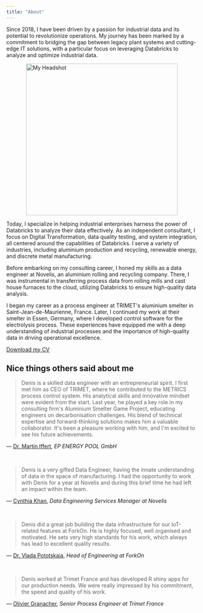 ```yaml
---
title: "About"
---
```


Since 2018, I have been driven by a passion for industrial data and its potential to revolutionize operations. My journey has been marked by a commitment to bridging the gap between legacy plant systems and cutting-edge IT solutions, with a particular focus on leveraging Databricks to analyze and optimize industrial data.

<img src="/images/headshot.jpg" alt="My Headshot" width="400" height="auto" style="display: block; margin-left: auto; margin-right: auto;">

Today, I specialize in helping industrial enterprises harness the power of Databricks to analyze their data effectively. As an independent consultant, I focus on Digital Transformation, data quality testing, and system integration, all centered around the capabilities of Databricks. I serve a variety of industries, including aluminium production and recycling, renewable energy, and discrete metal manufacturing.

Before embarking on my consulting career, I honed my skills as a data engineer at Novelis, an aluminium rolling and recycling company. There, I was instrumental in transferring process data from rolling mills and cast house furnaces to the cloud, utilizing Databricks to ensure high-quality data analysis.

I began my career as a process engineer at TRIMET's aluminium smelter in Saint-Jean-de-Maurienne, France. Later, I continued my work at their smelter in Essen, Germany, where I developed control software for the electrolysis process. These experiences have equipped me with a deep understanding of industrial processes and the importance of high-quality data in driving operational excellence.

<a href="/documents/CV_Denis_Gontcharov.pdf" target="_blank" download>Download my CV</a>

## Nice things others said about me

> Denis is a skilled data engineer with an entrepreneurial spirit. I first met him as CEO of TRIMET, where he contributed to the METRICS process control system. His analytical skills and innovative mindset were evident from the start. Last year, he played a key role in my consulting firm's Aluminium Smelter Game Project, educating engineers on decarbonisation challenges. His blend of technical expertise and forward-thinking solutions makes him a valuable collaborator. It's been a pleasure working with him, and I'm excited to see his future achievements.

— [Dr. Martin Iffert](https://de.linkedin.com/in/dr-martin-iffert-3270678), *EP ENERGY POOL GmbH*

<br>

> Denis is a very gifted Data Engineer, having the innate understanding of data in the space of manufacturing. I had the opportunity to work with Denis for a year at Novelis and during this brief time he had left an impact within the team.

— [Cynthia Khan](https://www.linkedin.com/in/khancynthia/), *Data Engineering Services Manager at Novelis*

<br>

> Denis did a great job building the data infrastructure for our IoT-related features at ForkOn. He is highly focused, well organised and motivated. He sets very high standards for his work, which always has lead to excellent quality results.

— [Dr. Vlada Pototskaia](https://www.linkedin.com/in/vpototsk/), *Head of Engineering at ForkOn*

<br>

> Denis worked at Trimet France and has developed R shiny apps for our production needs. We were really impressed by his commitment, the speed and quality of his work.

— [Olivier Granacher](https://www.linkedin.com/in/oliviergranacher/), *Senior Process Engineer at Trimet France*
